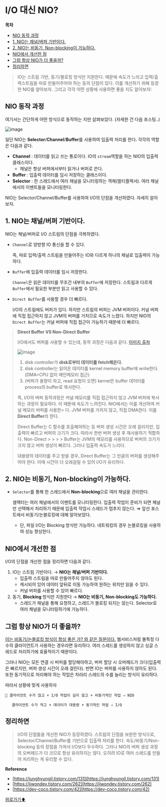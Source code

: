 # I/O 대신 NIO?

**목차**
- [NIO 동작 과정](#nio-동작-과정)
- [1. NIO는 채널/버퍼 기반이다.](#1-nio는-채널버퍼-기반이다)
- [2. NIO는 비동기, Non-blocking이 가능하다.](#2-nio는-비동기-non-blocking이-가능하다)
- [NIO에서 개선한 점](#nio에서-개선한-점)
- [그럼 항상 NIO가 더 좋을까?](#그럼-항상-nio가-더-좋을까)
- [정리하면](#정리하면)


> IO는 스트림 기반, 동기/블로킹 방식만 지원한다. 때문에 속도가 느리고 입력/출력스트림을 따로 만들어주어야 하는 등의 단점이 있다. 이를 개선하기 위해 등장한 NIO를 알아보자.
> 그리고 각각 어떤 상황에 사용하면 좋을 지도 알아보자❕
> 

## NIO 동작 과정

여기서는 간단하게 어떤 방식으로 동작하는 지만 살펴보았다. (자세한 건 다음 포스팅..)

![image](https://user-images.githubusercontent.com/77563814/186948835-3a4bab52-1b3d-4311-a412-dbd9039c42b7.png)


일단 NIO는 **Selector**/**Channel**/**Buffer**를 사용하여 입출력 처리를 한다. 각각의 역할은 다음과 같다.

- **Channel** : 데이터를 읽고 쓰는 통로이다. IO의 `stream`역할을 하는 NIO의 입출력 클래스이다. 
  - 채널은 항상 버퍼에서부터 읽거나 버퍼로 쓴다.
- **Buffer** : 입출력 데이터를 임시 저장하는 클래스이다.
- **Selector** : 한 스레드에서 여러 채널을 모니터링하는 객체(멀티플렉서). 여러 채널에서의 이벤트들을 모니터링한다.

NIO는 Selector/Channel/Buffer를 사용하여 I/O의 단점을 개선하였다. 자세히 알아보자.

## 1. NIO는 채널/버퍼 기반이다.

NIO는 채널/버퍼로 I/O 스트림의 단점을 극복하였다.

- `Channel`로 양방향 IO 통신을 할 수 있다. 
    
    즉, 따로 입력/출력 스트림을 만들어주는 IO와 다르게 하나의 채널로 입출력이 가능하다.
- `Buffer`에 입출력 데이터를 임시 저장한다. 
    
    `Channel`은 읽은 데이터를 무조건 내부의 `Buffer`에 저장한다. 스트림과 다르게 `Buffer`에서 필요한 부분만 읽고 사용할 수 있다.
- `Direct Buffer`를 사용할 경우 더 빠르다. 
    
    I/O의 스트림에도 버퍼가 있다. 하지만 스트림의 버퍼는 JVM 버퍼이다. 커널 버퍼에 직접 접근하지 않고 JVM의 버퍼를 거치므로 속도가 느렸다. 하지만 NIO의 `Direct Buffer`는 커널 버퍼에 직접 접근이 가능하기 때문에 더 빠르다.


> **Direct Buffer VS Non-Direct Buffer**
> 
> I/O에서도 버퍼를 사용할 수 있는데, 동작 과정은 다음과 같다. [이미지 출처](https://howtodoinjava.com/java/io/how-java-io-works-internally/)
> 
> ![image](https://user-images.githubusercontent.com/77563814/187010534-747a1ab2-49f1-4119-87dd-798fb1a50a1e.png)
> 
> 1. disk controller가 **disk로부터 데이터를 fetch해온다.**
> 2. disk controller는 읽어온 데이터를 kernel memory buffer에 write한다. (DMA=CPU 없이 메인메모리 접근)
> 3. (버퍼가 용량이 차고, read 요청이 오면) kernel은 buffer 데이터를 process의 buffer로 복사한다.
> 
> 즉, I/O의 버퍼 동작과정은 커널 메모리를 직접 접근하지 않고 JVM 버퍼에 복사하는 과정이 필요하다. 이 때문에 속도가 느려진다. NIO에서는 이를 개선하여 커널 메모리 버퍼를 사용한> 다. JVM 버퍼를 거치지 않고, 직접 DMA한다. 이를 **Direct Buffer**라 한다.
> 
> Direct Buffer는 C 함수를 호출해야하는 등 버퍼 생성 시간은 오래 걸리지만, 입출력이 빠르고 버퍼의 크기가 크다. 따라서 한번 버퍼 생성 후 재사용하기 적합하다. Non-Direct > > > > Buffer는 JVM의 메모리를 사용하므로 버퍼의 크기가 크지 않고 버퍼 생성이 빠르다. 그러나 입출력 속도가 느리다. 
> 
> 대용량의 데이터를 주고 받을 경우, Direct Buffer는 그 만큼의 버퍼를 생성해주어야 한다. 이때 시간이 더 오래걸릴 수 있어 I/O가 유리하다.
> 

## 2. NIO는 비동기, **Non-blocking이 가능하다.**

- `Selector`를 통해 한 스레드에서 **Non-blocking**으로 여러 채널을 관리한다.
    
    셀렉터는 여러 채널에서의 이벤트를 모니터링한다.  입출력 작업이 준비가 되면 채널만 선택해서 처리하기 때문에 입출력 작업시 스레드가 멈추지 않는다. ⇒ 앞선 포스트에서 비동기/논블로킹에 대해 알아보았다.
    
    - 단, 파일 I/O는 Blocking 방식만 가능하다. 네트워킹의 경우 논블로킹을 사용하여 성능 향상한다.

## **NIO에서 개선한 점**

I/O의 단점을 개선한 점을 정리하면 다음과 같다.

1. IO는 스트림 기반이다. → **NIO는 채널/버퍼 기반이다.**
    - 입출력 스트림을 따로 만들어주지 않아도 된다.
    - 캐시되어 있어 데이터 앞뒤로 이동 가능하여 원하는 위치만 읽을 수 있다.
    - 커널 버퍼를 사용할 수 있어 빠르다.
2. 동기, **Blocking** 방식만 지원한다 → **NIO는 비동기, Non-blocking도 가능하다.**
    - 스레드가 채널을 통해 요청하고, 스레드가 블로킹 되지는 않는다. Selector로 여러 채널을 모니터링하기에 가능하다.

## 그럼 항상 NIO가 더 좋을까?

[이는 비동기/논블로킹 방식이 항상 좋은 가? 와 같은 질문이다.](https://github.com/sooyoungh/Today-I-learned/blob/main/IO/blocking_synchronous.md#%ED%95%AD%EC%83%81-%EB%B9%84%EB%8F%99%EA%B8%B0--%EB%85%BC%EB%B8%94%EB%A1%9C%ED%82%B9%EC%9D%B4-%EC%A2%8B%EC%9D%84%EA%B9%8C) 웹서비스처럼 불특정 다수의 클라이언트가 사용하는 경우라면 유리하다. 여러 스레드를 생성하지 않고 싱글 스레드로 처리하기에 효율적이기 때문이다.

그러나 NIO는 모든 연결 시 버퍼를 할당해야하고, 버퍼 할당 시 오버헤드가 크다(입출력은 빠르지만, 버퍼 생성 시간이 오래 걸린다). 반면 IO는 버퍼를 사용하지 않아도 된다. 또한 동기적으로 처리해야 하는 작업은 차라리 스레드의 수를 늘리는 방식이 유리하다. 

따라서 상황에 맞게 사용하자

<aside>
  
    🌟 클라이언트 수가 많고 + I/O 작업이 길지 않고 + 비동기적인 작업 ⇒ NIO

       클라이언트 수가 적고 + 데이터가 대용량 + 동기적인 작업 ⇒ I/O

</aside>

## 정리하면

> I/O의 단점들을 개선한 NIO가 등장하였다. 스트림의 단점을 보완한 방식으로, Selector/Channel/Buffer를 기반으로 입출력 처리를 한다. 속도/비동기/Non-blocking 등의 장점을 가져서 I/O보다 우수하다. 그러나 NIO의 버퍼 생성 과정의 오버헤드가 더 크므로 항상 유리하지는 않다. 오히려 IO로 여러 스레드를 만들어 처리하는 게 유리할 수 있다.
> 

**Reference**

- [https://junghyungil.tistory.com/131](https://junghyungil.tistory.com/131)
- [https://jiwondev.tistory.com/262](https://jiwondev.tistory.com/262)
- [https://dev-coco.tistory.com/42](https://dev-coco.tistory.com/42)


[위로가기⬆](#io-대신-nio)

